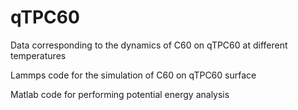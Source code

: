 # qTPC60
Data corresponding to the dynamics of C60 on qTPC60 at different temperatures

Lammps code for the simulation of C60 on qTPC60 surface

Matlab code for performing potential energy analysis
